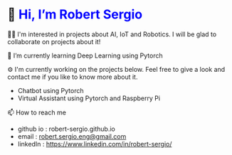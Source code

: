 # 👋 <span style="color:blue"> Hi, I’m Robert Sergio</span>

👨‍💻 I'm interested in projects about AI, IoT and Robotics. I will be glad to collaborate on projects about it!

🌱 I’m currently learning Deep Learning using Pytorch

⚙️ I'm currently working on the projects below. Feel free to give a look and contact me if you like to know more about it.
* Chatbot using Pytorch
* Virtual Assistant using Pytorch and Raspberry Pi


📫 How to reach me
* github io : robert-sergio.github.io
* email : robert.sergio.eng@gmail.com
* linkedIn : https://www.linkedin.com/in/robert-sergio/

<!---
robert-sergio/robert-sergio is a ✨ special ✨ repository because its `README.md` (this file) appears on your GitHub profile.
You can click the Preview link to take a look at your changes.
--->
